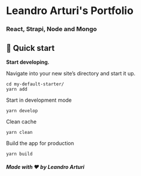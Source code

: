 # Leandro Arturi's Portfolio

### React, Strapi, Node and Mongo

## 🚀 Quick start

**Start developing.**

Navigate into your new site’s directory and start it up.

```shell
cd my-default-starter/
yarn add
```

Start in development mode

```shell
yarn develop
```

Clean cache

```shell
yarn clean
```

Build the app for production

```shell
yarn build
```

##### Made with ❤️ by Leandro Arturi
